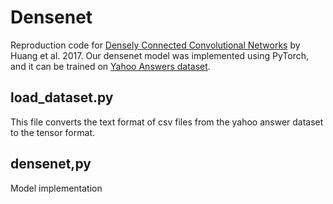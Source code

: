 # Densenet 

Reproduction code for [Densely Connected Convolutional Networks](https://arxiv.org/abs/1608.06993) by Huang et al. 2017. Our densenet model was implemented using PyTorch, and it can be 
trained on [Yahoo Answers dataset](https://www.kaggle.com/soumikrakshit/yahoo-answers-dataset).

## load_dataset.py 
This file converts the text format of csv files from the yahoo answer dataset to the tensor format.

## densenet,py 
Model implementation 
